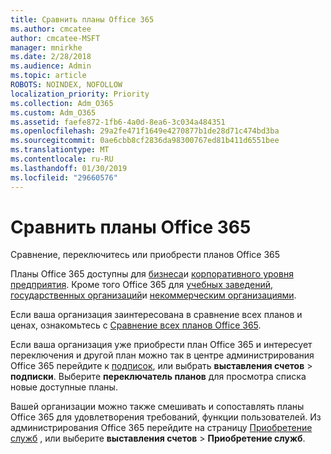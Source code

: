 ```yaml
---
title: Сравнить планы Office 365
ms.author: cmcatee
author: cmcatee-MSFT
manager: mnirkhe
ms.date: 2/28/2018
ms.audience: Admin
ms.topic: article
ROBOTS: NOINDEX, NOFOLLOW
localization_priority: Priority
ms.collection: Adm_O365
ms.custom: Adm_O365
ms.assetid: faefe872-1fb6-4a0d-8ea6-3c034a484351
ms.openlocfilehash: 29a2fe471f1649e4270877b1de28d71c474bd3ba
ms.sourcegitcommit: 0ae6cbb8cf2836da98300767ed81b411d6551bee
ms.translationtype: MT
ms.contentlocale: ru-RU
ms.lasthandoff: 01/30/2019
ms.locfileid: "29660576"
---
```

# <a name="compare-office-365-plans"></a>Сравнить планы Office 365

Сравнение, переключитесь или приобрести планов Office 365
  
Планы Office 365 доступны для [бизнеса](https://products.office.com/compare-all-microsoft-office-products?tab=2)и [корпоративного уровня предприятия](https://products.office.com/business/compare-more-office-365-for-business-plans). Кроме того Office 365 для [учебных заведений](https://products.office.com/academic/compare-office-365-education-plans), [государственных организаций](https://products.office.com/government/compare-office-365-government-plans)и [некоммерческим организациями](https://products.office.com/nonprofit/office-365-nonprofit-plans-and-pricing?tab=1).
  
Если ваша организация заинтересована в сравнение всех планов и ценах, ознакомьтесь с [Сравнение всех планов Office 365](https://products.office.com/business/compare-more-office-365-for-business-plans).
  
Если ваша организация уже приобрести план Office 365 и интересует переключения и другой план можно так в центре администрирования Office 365 перейдите к [подписок](https://go.microsoft.com/fwlink/p/?linkid=842054), или выбрать **выставления счетов** \> **подписки**. Выберите **переключатель планов** для просмотра списка новые доступные планы. 
  
Вашей организации можно также смешивать и сопоставлять планы Office 365 для удовлетворения требований, функции пользователей. Из администрирования Office 365 перейдите на страницу [Приобретение служб](https://go.microsoft.com/fwlink/p/?linkid=868433) , или выберите **выставления счетов** \> **Приобретение служб**.
  

